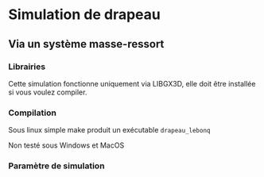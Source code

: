 # Simulation de drapeau
## Via un système masse-ressort

### Librairies

Cette simulation fonctionne uniquement via LIBGX3D, elle doit être installée si vous voulez compiler.

### Compilation

Sous linux simple make produit un exécutable `drapeau_lebonq`

Non testé sous Windows et MacOS

### Paramètre de simulation

